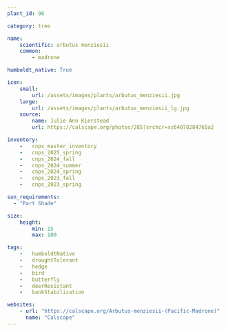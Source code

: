```yaml
---
plant_id: 98

category: tree

name: 
    scientific: arbutus menziesii 
    common: 
        - madrone 

humboldt_native: True

icon: 
    small: 
        url: /assets/images/plants/arbutus_menziesii.jpg 
    large: 
        url: /assets/images/plants/arbutus_menziesii_lg.jpg 
    source: 
        name: Julie Ann Kierstead 
        url: https://calscape.org/photos/285?srchcr=sc64078284765a2 

inventory: 
    -   cnps_master_inventory
    -   cnps_2025_spring
    -   cnps_2024_fall
    -   cnps_2024_summer
    -   cnps_2024_spring
    -   cnps_2023_fall
    -   cnps_2023_spring

sun_requirements:
  - "Part Shade"

size:
    height: 
        min: 15
        max: 100

tags:  
    -   humboldtNative
    -   droughtTolerant
    -   hedge
    -   bird
    -   butterfly   
    -   deerResistant
    -   bankStabilization

websites:
    - url: "https://calscape.org/Arbutus-menziesii-(Pacific-Madrone)" 
      name: "Calscape"
---
```

